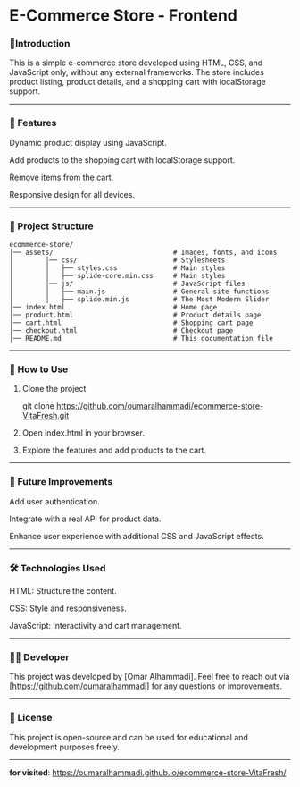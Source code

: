 # E-Commerce Store - Frontend 

###  📌Introduction

This is a simple e-commerce store developed using HTML, CSS, and JavaScript only, without any external frameworks. The store includes product listing, product details, and a shopping cart with localStorage support.


---

###  🚀 Features

Dynamic product display using JavaScript.

Add products to the shopping cart with localStorage support.

Remove items from the cart.

Responsive design for all devices.



---

###  📁 Project Structure
```
ecommerce-store/
│── assets/                              # Images, fonts, and icons
│        │── css/                        # Stylesheets
│        │   ├── styles.css              # Main styles
│        │   ├── splide-core.min.css     # Main styles
│        │── js/                         # JavaScript files
│        │   ├── main.js                 # General site functions
│        │   ├── splide.min.js           # The Most Modern Slider
│── index.html                           # Home page
│── product.html                         # Product details page
│── cart.html                            # Shopping cart page
│── checkout.html                        # Checkout page
│── README.md                            # This documentation file
```

---

###  🔧 How to Use

1. Clone the project

    git clone https://github.com/oumaralhammadi/ecommerce-store-VitaFresh.git

2. Open index.html in your browser.

3. Explore the features and add products to the cart.




---

###  📌 Future Improvements

Add user authentication.

Integrate with a real API for product data.

Enhance user experience with additional CSS and JavaScript effects.



---

###  🛠 Technologies Used

HTML: Structure the content.

CSS: Style and responsiveness.

JavaScript: Interactivity and cart management.



---

###  👨‍💻 Developer

This project was developed by [Omar Alhammadi]. Feel free to reach out via [https://github.com/oumaralhammadi] for any questions or improvements.


---

###  📜 License

This project is open-source and can be used for educational and development purposes freely.

---
**for visited**: https://oumaralhammadi.github.io/ecommerce-store-VitaFresh/
